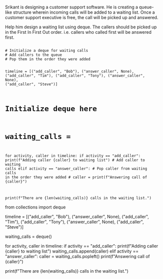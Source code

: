 Srikant is designing a customer support software. He is creating a queue-like structure wherein incoming calls will be added to a waiting list. Once a customer support executive is free, the call will be picked up and answered.

Help him design a waiting list using deque. The callers should be picked up in the First In First Out  order. i.e. callers who called first will be answered first.


<codeblock language="python" type="exercise" testMode="fixedInput">
<code>
# Initialize a deque for waiting calls
# Add callers to the queue
# Pop them in the order they were added

timeline = [("add_caller", "Bob"), ("answer_caller", None), ("add_caller", "Tim"), ("add_caller", "Tony"), ("answer_caller", None), ("add_caller", "Steve")]

# Initialize deque here
# waiting_calls =

for activity, caller in timeline:
  if activity == "add_caller":
    print(f"Adding caller {caller} to waiting list")
    # Add caller to waiting calls
  elif activity == "answer_caller":
    # Pop caller from waiting calls in the order they were added
    # caller =
    print(f"Answering call of {caller}")

print(f"There are {len(waiting_calls)} calls in the waiting list.")
</code>

<solution>
from collections import deque

timeline = [("add_caller", "Bob"), ("answer_caller", None), ("add_caller", "Tim"), ("add_caller", "Tony"), ("answer_caller", None), ("add_caller", "Steve")]

waiting_calls = deque()

for activity, caller in timeline:
  if activity == "add_caller":
    print(f"Adding caller {caller} to waiting list")
    waiting_calls.append(caller)
  elif activity == "answer_caller":
    caller = waiting_calls.popleft()
    print(f"Answering call of {caller}")

print(f"There are {len(waiting_calls)} calls in the waiting list.")
</solution>
</codeblock>